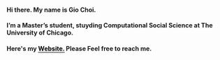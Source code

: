 #### Hi there. My name is Gio Choi. 
#### I’m a Master’s student, stuyding Computational Social Science at The University of Chicago.
#### Here's my <a href="https://gio-choi.github.io" style ="color: black;text-decoration: none; border-bottom: 1px solid #000"> Website.</a> Please Feel free to reach me.    

<!-- ### Tools I work upon : 🛠 -->

<!-- <img src="https://img.shields.io/badge/c++%20-%2300599C.svg?&style=for-the-badge&logo=c%2B%2B&logoColor=white">   <img src="https://img.shields.io/badge/python%20-%2314354C.svg?&style=for-the-badge&logo=python&logoColor=white">   <img src="https://img.shields.io/badge/javascript%20-%23323330.svg?&style=for-the-badge&logo=javascript&logoColor=%23F7DF1E">   <img src="https://img.shields.io/badge/html5%20-%23E34F26.svg?&style=for-the-badge&logo=html5&logoColor=white">   <img src="https://img.shields.io/badge/css3%20-%231572B6.svg?&style=for-the-badge&logo=css3&logoColor=white">   <img src="https://img.shields.io/badge/react%20-%2320232a.svg?&style=for-the-badge&logo=react&logoColor=%2361DAFB">   <img src="https://img.shields.io/badge/bootstrap%20-%23563D7C.svg?&style=for-the-badge&logo=bootstrap&logoColor=white">   <img src="https://img.shields.io/badge/git%20-%23F05033.svg?&style=for-the-badge&logo=git&logoColor=white"/>   <img src="http://img.shields.io/badge/-VS%20Code-000000?style=for-the-badge&logo=Visual-studio-code&logoColor=blue"> -->

<!-- <img src="https://github-readme-stats.vercel.app/api?username=Gio-Choi&show_icons=true&title_color=03fc90&icon_color=03fc90&text_color=03fc90&bg_color=002b19"> -->
